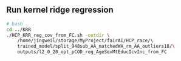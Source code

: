 ## Run kernel ridge regression

```bash
# bash
cd ../KRR
./HCP_KRR_reg_cov_from_FC.sh -outdir \
    /home/jingweil/storage/MyProject/fairAI/HCP_race/\ 
    trained_model/split_948sub_AA_matchedWA_rm_AA_outliers18/\
    outputs/l2_0_20_opt_pCOD_reg_AgeSexMtEducIcvInc_from_FC
```